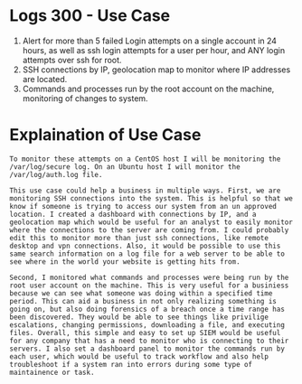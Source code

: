 # Logs 300 - Use Case

1. Alert for more than 5 failed Login attempts on a single account in 24 hours, as well as ssh login attempts for a user per hour, and ANY login attempts over ssh for root.
2. SSH connections by IP, geolocation map to monitor where IP addresses are located.
3. Commands and processes run by the root account on the machine, monitoring of changes to system.

# Explaination of Use Case


	To monitor these attempts on a CentOS host I will be monitoring the /var/log/secure log. On an Ubuntu host I will monitor the /var/log/auth.log file.  

	This use case could help a business in multiple ways. First, we are monitoring SSH connections into the system. This is helpful so that we know if someone is trying to access our system from an un approved location. I created a dashboard with connections by IP, and a geolocation map which would be useful for an analyst to easily monitor where the connections to the server are coming from. I could probably edit this to monitor more than just ssh connections, like remote desktop and vpn connections. Also, it would be possible to use this same search information on a log file for a web server to be able to see where in the world your website is getting hits from.  

	Second, I monitored what commands and processes were being run by the root user account on the machine. This is very useful for a businiess because we can see what someone was doing within a specified time period. This can aid a business in not only realizing something is going on, but also doing forensics of a breach once a time range has been discovered. They would be able to see things like privilige escalations, changing permissions, downloading a file, and executing files. Overall, this simple and easy to set up SIEM would be useful for any company that has a need to monitor who is connecting to their servers. I also set a dashboard panel to monitor the commands run by each user, which would be useful to track workflow and also help troubleshoot if a system ran into errors during some type of maintainence or task.   

